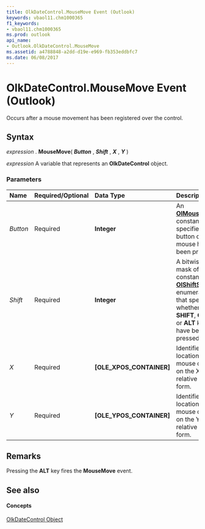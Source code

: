 ```yaml
---
title: OlkDateControl.MouseMove Event (Outlook)
keywords: vbaol11.chm1000365
f1_keywords:
- vbaol11.chm1000365
ms.prod: outlook
api_name:
- Outlook.OlkDateControl.MouseMove
ms.assetid: a4788848-a2dd-d19e-e969-fb353eddbfc7
ms.date: 06/08/2017
---
```



# OlkDateControl.MouseMove Event (Outlook)

Occurs after a mouse movement has been registered over the control.


## Syntax

 _expression_ . **MouseMove**( **_Button_** , **_Shift_** , **_X_** , **_Y_** )

 _expression_ A variable that represents an **OlkDateControl** object.


### Parameters



|**Name**|**Required/Optional**|**Data Type**|**Description**|
|:-----|:-----|:-----|:-----|
| _Button_|Required| **Integer**|An **[OlMouseButton](olmousebutton-enumeration-outlook.md)** constant that specifies which button on the mouse has been pressed.|
| _Shift_|Required| **Integer**|A bitwise-OR mask of constants in the **[OlShiftState](olshiftstate-enumeration-outlook.md)** enumeration that specifies whether the **SHIFT**, **CTRL**, or **ALT** keys have been pressed.|
| _X_|Required| **[OLE_XPOS_CONTAINER]**|Identifies the location of the mouse cursor on the X-axis relative to the form.|
| _Y_|Required| **[OLE_YPOS_CONTAINER]**|Identifies the location of the mouse cursor on the Y-axis relative to the form.|

## Remarks

Pressing the **ALT** key fires the **MouseMove** event.


## See also


#### Concepts


[OlkDateControl Object](olkdatecontrol-object-outlook.md)

